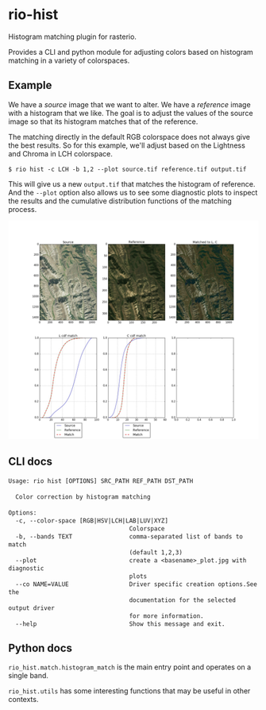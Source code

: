# rio-hist

Histogram matching plugin for rasterio.

Provides a CLI and python module for adjusting colors based on histogram matching in a variety of colorspaces.

## Example

We have a *source* image that we want to alter.
We have a *reference* image with a histogram that we like.
The goal is to adjust the values of the source image so that its histogram matches that of the reference.

The matching directly in the default RGB colorspace does not always give the best results. So for this example, we'll adjust based on the Lightness and Chroma in LCH colorspace.

```
$ rio hist -c LCH -b 1,2 --plot source.tif reference.tif output.tif
```

This will give us a new `output.tif` that matches the histogram of reference. And the `--plot` option
also allows us to see some diagnostic plots to inspect the results and the cumulative distribution functions of the matching process.

<img src="docs/example_plot.jpg">


## CLI docs

```
Usage: rio hist [OPTIONS] SRC_PATH REF_PATH DST_PATH

  Color correction by histogram matching

Options:
  -c, --color-space [RGB|HSV|LCH|LAB|LUV|XYZ]
                                  Colorspace
  -b, --bands TEXT                comma-separated list of bands to match
                                  (default 1,2,3)
  --plot                          create a <basename>_plot.jpg with diagnostic
                                  plots
  --co NAME=VALUE                 Driver specific creation options.See the
                                  documentation for the selected output driver
                                  for more information.
  --help                          Show this message and exit.
```

## Python docs

`rio_hist.match.histogram_match` is the main entry point and operates on a single band. 

`rio_hist.utils` has some interesting functions that may be useful in other contexts.


